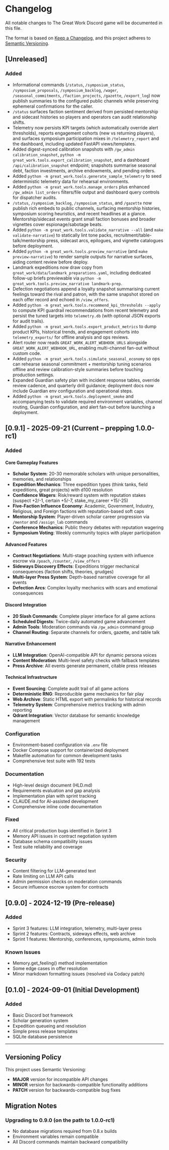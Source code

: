# Changelog

All notable changes to The Great Work Discord game will be documented in this file.

The format is based on [Keep a Changelog](https://keepachangelog.com/en/1.1.0/),
and this project adheres to [Semantic Versioning](https://semver.org/spec/v2.0.0.html).

## [Unreleased]

### Added

- Informational commands (`/status`, `/symposium_status`, `/symposium_proposals`, `/symposium_backlog`, `/wager`, `/seasonal_commitments`, `/faction_projects`, `/gazette`, `/export_log`) now publish summaries to the configured public channels while preserving ephemeral confirmations for the caller.
- `/status` surfaces faction sentiment derived from persisted mentorship and sidecast histories so players and operators can audit relationship shifts.
- Telemetry now persists KPI targets (which automatically override alert thresholds), reports engagement cohorts (new vs returning players), and surfaces symposium participation mixes in `/telemetry_report` and the dashboard, including updated FastAPI views/templates.
- Added digest-synced calibration snapshots with `/gw_admin calibration_snapshot`, `python -m great_work.tools.export_calibration_snapshot`, and a dashboard `/api/calibration_snapshot` endpoint; snapshots summarise seasonal debt, faction investments, archive endowments, and pending orders.
- Added `python -m great_work.tools.generate_sample_telemetry` to seed deterministic telemetry data for rehearsal environments.
- Added `python -m great_work.tools.manage_orders` plus enhanced `/gw_admin list_orders` filters/file output and dashboard query controls for dispatcher audits.
- `/status`, `/symposium_backlog`, `/symposium_status`, and `/gazette` now publish rich embeds to public channels, surfacing mentorship histories, symposium scoring heuristics, and recent headlines at a glance. Mentorship/sidecast events grant small faction bonuses and broader vignettes cover espionage/sabotage beats.
- Added `python -m great_work.tools.validate_narrative --all` (and `make validate-narrative`) to statically lint tone packs, recruitment/table-talk/mentorship press, sidecast arcs, epilogues, and vignette catalogues before deployment.
- Added `python -m great_work.tools.preview_narrative` (and `make preview-narrative`) to render sample outputs for narrative surfaces, aiding content review before deploy.
- Landmark expeditions now draw copy from `great_work/data/landmark_preparations.yaml`, including dedicated follow-up briefs previewable via `python -m great_work.tools.preview_narrative landmark-prep`.
- Defection negotiations append a loyalty snapshot summarising current feelings toward the rival and patron, with the same snapshot stored on each offer record and echoed in `/view_offers`.
- Added `python -m great_work.tools.recommend_kpi_thresholds --apply` to compute KPI guardrail recommendations from recent telemetry and persist the tuned targets into `telemetry.db` (with optional JSON exports for audit trails).
- Added `python -m great_work.tools.export_product_metrics` to dump product KPIs, historical trends, and engagement cohorts into `telemetry_exports/` for offline analysis and ops reviews.
- Alert router now reads `GREAT_WORK_ALERT_WEBHOOK_URLS` alongside `GREAT_WORK_ALERT_WEBHOOK_URL`, enabling multi-channel fan-out without custom code.
- Added `python -m great_work.tools.simulate_seasonal_economy` so ops can rehearse seasonal commitment + mentorship tuning scenarios offline and review calibration-style summaries before touching production settings.
- Expanded Guardian safety plan with incident response tables, override review cadence, and quarterly drill guidance; deployment docs now include Guardian env configuration and operational steps.
- Added `python -m great_work.tools.deployment_smoke` and accompanying tests to validate required environment variables, channel routing, Guardian configuration, and alert fan-out before launching a deployment.

## [0.9.1] - 2025-09-21 (Current – prepping 1.0.0-rc1)

### Added

#### Core Gameplay Features

- **Scholar System**: 20-30 memorable scholars with unique personalities, memories, and relationships
- **Expedition Mechanics**: Three expedition types (think tanks, field expeditions, great projects) with d100 resolution
- **Confidence Wagers**: Risk/reward system with reputation stakes (suspect +2/-1, certain +5/-7, stake_my_career +15/-25)
- **Five-Faction Influence Economy**: Academic, Government, Industry, Religious, and Foreign factions with reputation-based soft caps
- **Mentorship System**: Player-driven scholar career progression via `/mentor` and `/assign_lab` commands
- **Conference Mechanics**: Public theory debates with reputation wagering
- **Symposium Voting**: Weekly community topics with player participation

#### Advanced Features

- **Contract Negotiations**: Multi-stage poaching system with influence escrow via `/poach`, `/counter`, `/view_offers`
- **Sideways Discovery Effects**: Expeditions trigger mechanical consequences (faction shifts, theories, grudges)
- **Multi-layer Press System**: Depth-based narrative coverage for all events
- **Defection Arcs**: Complex loyalty mechanics with scars and emotional consequences

#### Discord Integration

- **20 Slash Commands**: Complete player interface for all game actions
- **Scheduled Digests**: Twice-daily automated game advancement
- **Admin Tools**: Moderation commands via `/gw_admin` command group
- **Channel Routing**: Separate channels for orders, gazette, and table talk

#### Narrative Enhancement

- **LLM Integration**: OpenAI-compatible API for dynamic persona voices
- **Content Moderation**: Multi-level safety checks with fallback templates
- **Press Archive**: All events generate permanent, citable press releases

#### Technical Infrastructure

- **Event Sourcing**: Complete audit trail of all game actions
- **Deterministic RNG**: Reproducible game mechanics for fair play
- **Web Archive**: Static HTML export with permalinks for historical records
- **Telemetry System**: Comprehensive metrics tracking with admin reporting
- **Qdrant Integration**: Vector database for semantic knowledge management

### Configuration

- Environment-based configuration via `.env` file
- Docker Compose support for containerized deployment
- Makefile automation for common development tasks
- Comprehensive test suite with 192 tests

### Documentation

- High-level design document (HLD.md)
- Requirements evaluation and gap analysis
- Implementation plan with sprint tracking
- CLAUDE.md for AI-assisted development
- Comprehensive inline code documentation

### Fixed

- All critical production bugs identified in Sprint 3
- Memory API issues in contract negotiation system
- Database schema compatibility issues
- Test suite reliability and coverage

### Security

- Content filtering for LLM-generated text
- Rate limiting on LLM API calls
- Admin permission checks on moderation commands
- Secure influence escrow system for contracts

## [0.9.0] - 2024-12-19 (Pre-release)

### Added

- Sprint 3 features: LLM integration, telemetry, multi-layer press
- Sprint 2 features: Contracts, sideways effects, web archive
- Sprint 1 features: Mentorship, conferences, symposiums, admin tools

### Known Issues

- Memory.get_feeling() method implementation
- Some edge cases in offer resolution
- Minor markdown formatting issues (resolved via Codacy patch)

## [0.1.0] - 2024-09-01 (Initial Development)

### Added

- Basic Discord bot framework
- Scholar generation system
- Expedition queueing and resolution
- Simple press release templates
- SQLite database persistence

---

## Versioning Policy

This project uses Semantic Versioning:

- **MAJOR** version for incompatible API changes
- **MINOR** version for backwards-compatible functionality additions
- **PATCH** version for backwards-compatible bug fixes

## Migration Notes

### Upgrading to 0.9.0 (on the path to 1.0.0-rc1)

- No database migrations required from 0.8.x builds
- Environment variables remain compatible
- All Discord commands maintain backward compatibility
